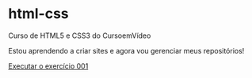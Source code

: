 # html-css
 Curso de HTML5 e CSS3 do CursoemVídeo

Estou aprendendo a criar sites e agora vou gerenciar meus repositórios!

<a href="https://sergiochrystian.github.io/html-css/exercicios/ex001/index.html"> Executar o exercício 001 </a>